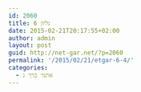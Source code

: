 ```yaml
---
id: 2060
title: גליון 6
date: 2015-02-21T20:17:55+02:00
author: admin
layout: post
guid: http://net-gar.net/?p=2060
permalink: '/2015/02/21/etgar-6-4/'
categories:
  - אתגר כרך ג
---
```


